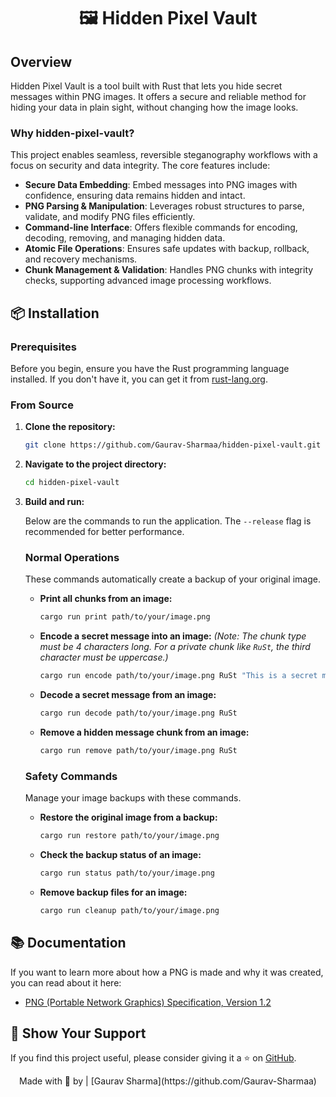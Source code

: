 <div align="center">

# 🖼️ Hidden Pixel Vault


</div>

## Overview

Hidden Pixel Vault is a tool built with Rust that lets you hide secret messages within PNG images. It offers a secure and reliable method for hiding your data in plain sight, without changing how the image looks.

### Why hidden-pixel-vault?

This project enables seamless, reversible steganography workflows with a focus on security and data integrity. The core features include:

- **Secure Data Embedding**: Embed messages into PNG images with confidence, ensuring data remains hidden and intact.
- **PNG Parsing & Manipulation**: Leverages robust structures to parse, validate, and modify PNG files efficiently.
- **Command-line Interface**: Offers flexible commands for encoding, decoding, removing, and managing hidden data.
- **Atomic File Operations**: Ensures safe updates with backup, rollback, and recovery mechanisms.
- **Chunk Management & Validation**: Handles PNG chunks with integrity checks, supporting advanced image processing workflows.

## 📦 Installation

### Prerequisites

Before you begin, ensure you have the Rust programming language installed. If you don't have it, you can get it from [rust-lang.org](https://www.rust-lang.org/tools/install).

### From Source

1.  **Clone the repository:**

    ```bash
    git clone https://github.com/Gaurav-Sharmaa/hidden-pixel-vault.git
    ```

2.  **Navigate to the project directory:**

    ```bash
    cd hidden-pixel-vault
    ```

3.  **Build and run:**

    Below are the commands to run the application. The `--release` flag is recommended for better performance.

    ### Normal Operations
    These commands automatically create a backup of your original image.

    - **Print all chunks from an image:**
      ```bash
      cargo run print path/to/your/image.png
      ```

    - **Encode a secret message into an image:**
      *(Note: The chunk type must be 4 characters long. For a private chunk like `RuSt`, the third character must be uppercase.)*
      ```bash
      cargo run encode path/to/your/image.png RuSt "This is a secret message"
      ```

    - **Decode a secret message from an image:**
      ```bash
      cargo run decode path/to/your/image.png RuSt
      ```

    - **Remove a hidden message chunk from an image:**
      ```bash
      cargo run remove path/to/your/image.png RuSt
      ```

    ### Safety Commands
    Manage your image backups with these commands.

    - **Restore the original image from a backup:**
      ```bash
      cargo run restore path/to/your/image.png
      ```

    - **Check the backup status of an image:**
      ```bash
      cargo run status path/to/your/image.png
      ```

    - **Remove backup files for an image:**
      ```bash
      cargo run cleanup path/to/your/image.png
      ```

## 📚 Documentation

If you want to learn more about how a PNG is made and why it was created, you can read about it here:

- [PNG (Portable Network Graphics) Specification, Version 1.2](https://www.libpng.org/pub/png/spec/1.2/PNG-Introduction.html)

## 🌟 Show Your Support

If you find this project useful, please consider giving it a ⭐️ on [GitHub](https://github.com/yourusername/hidden-pixel-vault).

<div align="center">
Made with 🦀 by | [Gaurav Sharma](https://github.com/Gaurav-Sharmaa)
</div>
